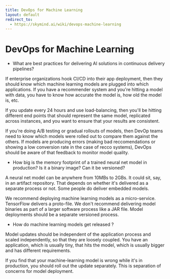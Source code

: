 ```yaml
---
title: DevOps for Machine Learning
layout: default
redirect_to:
  - https://skymind.ai/wiki/devops-machine-learning
---
```


# DevOps for Machine Learning

* What are best practices for delivering AI solutions in continuous delivery pipelines? 

If enterprise organizations hook CI/CD into their app deployment, then they should know which machine learning models are plugged into which applications. If you have a recommender system and you're hitting a model with data, you have to know how accurate the model is, how old the model is, etc. 

If you update every 24 hours and use load-balancing, then you'll be hitting different end points that should represent the same model, replicated across instances, and you want to ensure that your results are consistent. 

If you're doing A/B testing or gradual rollouts of models, then DevOp teams need to know which models were rolled out to compare them against the others. If models are producing errors (making bad reccomendations or showing a low conversion rate in the case of recco systems), DevOps should be aware of that feedback to monitor model quality. 

* How big is the memory footprint of a trained neural net model in production? Is it a binary image? Can it be versioned?

A neural net model can be anywhere from 10MBs to 2GBs. It could sit, say, in an artifact repository. That depends on whether it's delivered as a separate process or not. Some people do deliver embedded models. 

We recommend deploying machine learning models as a micro-service. TensorFlow delivers a proto-file. We don't recommend delivering model binaries as part of a larger software process like a JAR file. Model deployments should be a separate versioned process.

* How do machine learning models get released ?

Model updates should be independent of the application process and scaled independently, so that they are loosely coupled. You have an application, which is usually tiny, that hits the model, which is usually bigger and has different requirements. 

If you find that your machine-learning model is wrong while it's in production, you should roll out the update separately. This is separation of concerns for model deployment. 
